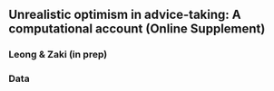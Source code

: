 ## Unrealistic optimism in advice-taking: A computational account (Online Supplement)
### Leong &amp; Zaki (in prep)

### Data
